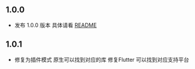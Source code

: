 ## 1.0.0

* 发布 1.0.0 版本 具体请看 [README](./README.md)

## 1.0.1

* 修复为插件模式 原生可以找到对应的库 修复Flutter 可以找到对应支持平台
